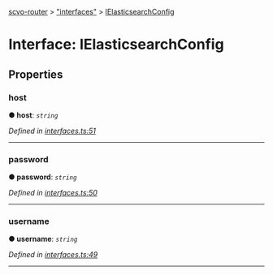 [scvo-router](../README.md) > ["interfaces"](../modules/_interfaces_.md) > [IElasticsearchConfig](../interfaces/_interfaces_.ielasticsearchconfig.md)



# Interface: IElasticsearchConfig


## Properties
<a id="host"></a>

###  host

**●  host**:  *`string`* 

*Defined in [interfaces.ts:51](https://github.com/scvodigital/scvo-router/blob/138c96a/src/interfaces.ts#L51)*





___

<a id="password"></a>

###  password

**●  password**:  *`string`* 

*Defined in [interfaces.ts:50](https://github.com/scvodigital/scvo-router/blob/138c96a/src/interfaces.ts#L50)*





___

<a id="username"></a>

###  username

**●  username**:  *`string`* 

*Defined in [interfaces.ts:49](https://github.com/scvodigital/scvo-router/blob/138c96a/src/interfaces.ts#L49)*





___


